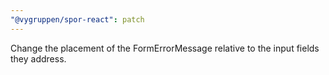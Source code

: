 ```yaml
---
"@vygruppen/spor-react": patch
---
```


Change the placement of the FormErrorMessage relative to the input fields they address.
